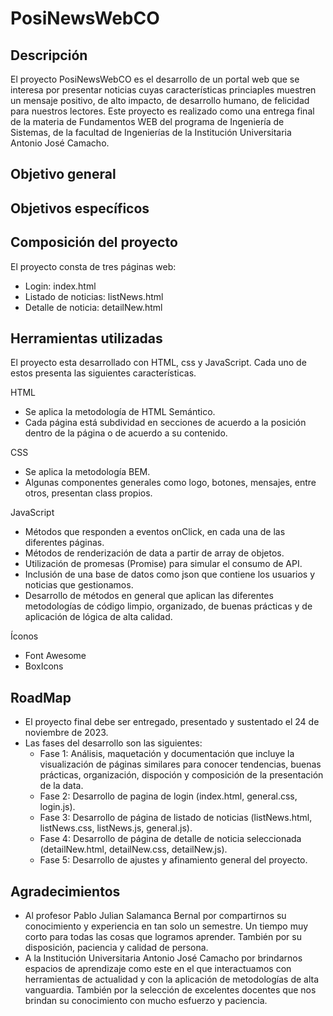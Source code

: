 # PosiNewsWebCO

## Descripción
El proyecto PosiNewsWebCO es el desarrollo de un portal web que se interesa por presentar noticias cuyas características princiaples muestren un mensaje positivo, de alto impacto, de desarrollo humano, de felicidad para nuestros lectores. Este proyecto es realizado como una entrega final de la materia de Fundamentos WEB del programa de Ingeniería de Sistemas, de la facultad de Ingenierías de la Institución Universitaria Antonio José Camacho.

## Objetivo general

## Objetivos específicos

## Composición del proyecto
El proyecto consta de tres páginas web:

- Login: index.html
- Listado de noticias: listNews.html
- Detalle de noticia: detailNew.html

## Herramientas utilizadas 
El proyecto esta desarrollado con HTML, css y JavaScript. Cada uno de estos presenta las siguientes características.

HTML
- Se aplica la metodología de HTML Semántico.
- Cada página está subdividad en secciones de acuerdo a la posición dentro de la página o de acuerdo a su contenido.

CSS
- Se aplica la metodología BEM.
- Algunas componentes generales como logo, botones, mensajes, entre otros, presentan class propios.

JavaScript
- Métodos que responden a eventos onClick, en cada una de las diferentes páginas.
- Métodos de renderización de data a partir de array de objetos.
- Utilización de promesas (Promise) para simular el consumo de API.
- Inclusión de una base de datos como json que contiene los usuarios y noticias que gestionamos.
- Desarrollo de métodos en general que aplican las diferentes metodologías de código limpio, organizado, de buenas prácticas y de aplicación de lógica de alta calidad.

Íconos
- Font Awesome
- BoxIcons

## RoadMap
- El proyecto final debe ser entregado, presentado y sustentado el 24 de noviembre de 2023.
- Las fases del desarrollo son las siguientes:
  - Fase 1: Análisis, maquetación y documentación que incluye la visualización de páginas similares para conocer tendencias, buenas prácticas, organización, dispoción y composición de la presentación de la data.
  - Fase 2: Desarrollo de pagina de login (index.html, general.css, login.js).
  - Fase 3: Desarrollo de página de listado de noticias (listNews.html, listNews.css, listNews.js, general.js).
  - Fase 4: Desarrollo de página de detalle de noticia seleccionada (detailNew.html, detailNew.css, detailNew.js).
  - Fase 5: Desarrollo de ajustes y afinamiento general del proyecto.

## Agradecimientos
- Al profesor Pablo Julian Salamanca Bernal por compartirnos su conocimiento y experiencia en tan solo un semestre. Un tiempo muy corto para todas las cosas que logramos aprender. También por su disposición, paciencia y calidad de persona.
- A la Institución Universitaria Antonio José Camacho por brindarnos espacios de aprendizaje como este en el que interactuamos con herramientas de actualidad y con la aplicación de metodologías de alta vanguardia. También por la selección de excelentes docentes que nos brindan su conocimiento con mucho esfuerzo y paciencia.
